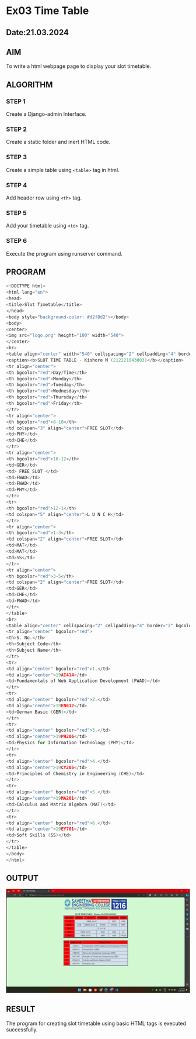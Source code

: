 # Ex03 Time Table
## Date:21.03.2024

## AIM
To write a html webpage page to display your slot timetable.

## ALGORITHM
### STEP 1
Create a Django-admin Interface.

### STEP 2
Create a static folder and inert HTML code.

### STEP 3
Create a simple table using ```<table>``` tag in html.

### STEP 4
Add header row using ```<th>``` tag.

### STEP 5
Add your timetable using ```<td>``` tag.

### STEP 6
Execute the program using runserver command.

## PROGRAM
```c
<!DOCTYPE html>
<html lang="en">
<head>
<title>Slot Timetable</title>
</head>
<body style="background-color: #d2f8d2"></body>
<body>
<center>
<img src="logo.png" height="100" width="540">
</center>
<br>
<table align="center" width="540" cellspacing="2" cellpadding="4" border="5" bgcolor=" #D3E1EE">
<caption><b>SLOT TIME TABLE - Kishore M (212221043003)</b></caption>
<tr align="center">
<th bgcolor="red">Day/Time</th>
<th bgcolor="red">Monday</th>
<th bgcolor="red">Tuesday</th>
<th bgcolor="red">Wednesday</th>
<th bgcolor="red">Thursday</th>
<th bgcolor="red">Friday</th>
</tr>
<tr align="center">
<th bgcolor="red">8-10</th>
<td colspan="3" align="center">FREE SLOT</td>
<td>PHY</td>
<td>CHE</td>
</tr>
<tr align="center">
<th bgcolor="red">10-12</th>
<td>GER</td>
<td> FREE SLOT </td>
<td>FWAD</td>
<td>FWAD</td>
<td>PHY</td>
</tr>
<tr>
<th bgcolor="red">12-1</th>
<td colspan="5" align="center">L U N C H</td>
</tr>
<tr align="center">
<th bgcolor="red">1-3</th>
<td colspan="2" align="center">FREE SLOT</td>
<td>MAT</td>
<td>MAT</td>
<td>SS</td>
</tr>
<tr align="center">
<th bgcolor="red">3-5</th>
<td colspan="2" align="center">FREE SLOT</td>
<td>GER</td>
<td>CHE</td>
<td>FWAD</td>
</tr>
</table>
<br>
<table align="center" cellspacing="2" cellpadding="4" border="2" bgcolor="#D3E1EE">
<tr align="center" bgcolor="red">
<th>S. No.</th>
<th>Subject Code</th>
<th>Subject Name</th>
</tr>
<tr>
<td align="center" bgcolor="red">1.</td>
<td align="center">19AI414</td>
<td>Fundamentals of Web Application Development (FWAD)</td>
</tr>
<tr>
<td align="center" bgcolor="red">2.</td>
<td align="center">19EN612</td>
<td>German Basic (GER)</td>
</tr>
<tr>
<td align="center" bgcolor="red">3.</td>
<td align="center">19PH206</td>
<td>Physics for Information Technology (PHY)</td>
</tr>
<tr>
<td align="center" bgcolor="red">4.</td>
<td align="center">19CY205</td>
<td>Principles of Chemistry in Engineering (CHE)</td>
</tr>
<tr>
<td align="center" bgcolor="red">5.</td>
<td align="center">19MA201</td>
<td>Calculus and Matrix Algebra (MAT)</td>
</tr>
<tr>
<td align="center" bgcolor="red">6.</td>
<td align="center">19EY701</td>
<td>Soft Skills (SS)</td>
</tr>
</table>
</body>
</html>
```
## OUTPUT

![alt text](<Screenshot 2024-03-26 213140.png>)

## RESULT
The program for creating slot timetable using basic HTML tags is executed successfully.
